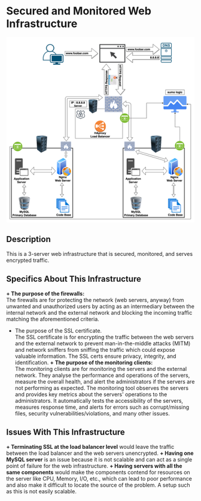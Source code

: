 # Secured and Monitored Web Infrastructure

![Image of a secured and monitored infrastructure](2-secured_and_monitored_web_infrastructure.png)


## Description

This is a 3-server web infrastructure that is secured, monitored, and serves encrypted traffic.

## Specifics About This Infrastructure

**+ The purpose of the firewalls:**<br/>The firewalls are for protecting the network (web servers, anyway) from unwanted and unauthorized users by acting as an intermediary between the internal network and the external network and blocking the incoming traffic matching the aforementioned criteria. 
+ The purpose of the SSL certificate.<br/>The SSL certificate is for encrypting the traffic between the web servers and the external network to prevent man-in-the-middle attacks (MITM) and network sniffers from sniffing the traffic which could expose valuable information. The SSL certs ensure privacy, integrity, and identification.
**+ The purpose of the monitoring clients:**<br/>The monitoring clients are for monitoring the servers and the external network. They analyse the performance and operations of the servers, measure the overall health, and alert the administrators if the servers are not performing as expected. The monitoring tool observes the servers and provides key metrics about the servers' operations to the administrators. It automatically tests the accessibility of the servers, measures response time, and alerts for errors such as corrupt/missing files, security vulnerabilities/violations, and many other issues. 

## Issues With This Infrastructure

**+ Terminating SSL at the load balancer level** would leave the traffic between the load balancer and the web servers unencrypted.
**+ Having one MySQL server** is an issue because it is not scalable and can act as a single point of failure for the web infrastructure.
**+ Having servers with all the same components** would make the components contend for resources on the server like CPU, Memory, I/O, etc., which can lead to poor performance and also make it difficult to locate the source of the problem. A setup such as this is not easily scalable. 
